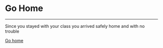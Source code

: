 # Go Home
---
Since you stayed with your class you arrived safely home and with no trouble 

[Go home](Amusment-park.md)